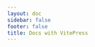 ```yaml
---
layout: doc
sidebar: false
footer: false
title: Docs with VitePress
---
```


<link-tag :linkList="[{ linkType: 'npm', linkText:'npm',linkUrl:'https://www.npmjs.com/package/vitepress-plugin-pagefind'},{ linkType: 'git', linkText:'git',linkUrl:'https://www.npmjs.com/package/vitepress-plugin-pagefind'}]" flexDirectionColumn />

<link-tag :linkList="[{ linkType: 'zhihu', linkText:'npm',linkUrl:'https://www.npmjs.com/package/vitepress-plugin-pagefind'}]" />
